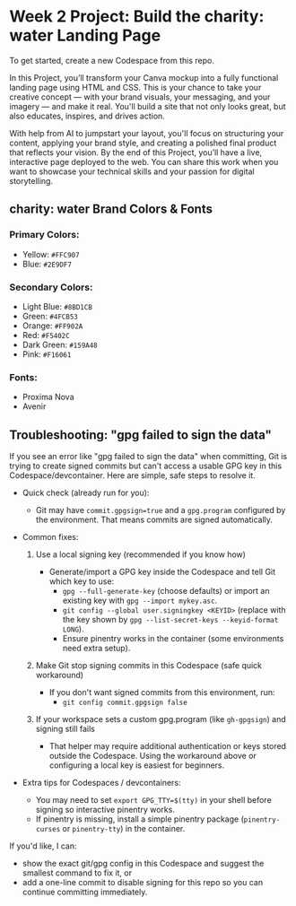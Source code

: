 # Week 2 Project: Build the charity: water Landing Page
To get started, create a new Codespace from this repo.

In this Project, you’ll transform your Canva mockup into a fully functional landing page using HTML and CSS. This is your chance to take your creative concept — with your brand visuals, your messaging, and your imagery — and make it real. You'll build a site that not only looks great, but also educates, inspires, and drives action.

With help from AI to jumpstart your layout, you'll focus on structuring your content, applying your brand style, and creating a polished final product that reflects your vision. By the end of this Project, you’ll have a live, interactive page deployed to the web. You can share this work when you want to showcase your technical skills and your passion for digital storytelling. 

## charity: water Brand Colors & Fonts

### Primary Colors:
- Yellow:     `#FFC907`
- Blue:       `#2E9DF7`

### Secondary Colors:
- Light Blue: `#8BD1CB`
- Green:      `#4FCB53`
- Orange:     `#FF902A`
- Red:        `#F5402C`
- Dark Green: `#159A48`
- Pink:       `#F16061`

### Fonts:
- Proxima Nova
- Avenir

## Troubleshooting: "gpg failed to sign the data"

If you see an error like "gpg failed to sign the data" when committing, Git is trying to create signed commits but can't access a usable GPG key in this Codespace/devcontainer. Here are simple, safe steps to resolve it.

- Quick check (already run for you):
	- Git may have `commit.gpgsign=true` and a `gpg.program` configured by the environment. That means commits are signed automatically.

- Common fixes:
	1. Use a local signing key (recommended if you know how)
		 - Generate/import a GPG key inside the Codespace and tell Git which key to use:
			 - `gpg --full-generate-key` (choose defaults) or import an existing key with `gpg --import mykey.asc`.
			 - `git config --global user.signingkey <KEYID>` (replace <KEYID> with the key shown by `gpg --list-secret-keys --keyid-format LONG`).
			 - Ensure pinentry works in the container (some environments need extra setup).

	2. Make Git stop signing commits in this Codespace (safe quick workaround)
		 - If you don't want signed commits from this environment, run:
			 - `git config commit.gpgsign false`

	3. If your workspace sets a custom gpg.program (like `gh-gpgsign`) and signing still fails
		 - That helper may require additional authentication or keys stored outside the Codespace. Using the workaround above or configuring a local key is easiest for beginners.

- Extra tips for Codespaces / devcontainers:
	- You may need to set `export GPG_TTY=$(tty)` in your shell before signing so interactive pinentry works.
	- If pinentry is missing, install a simple pinentry package (`pinentry-curses` or `pinentry-tty`) in the container.

If you'd like, I can:
- show the exact git/gpg config in this Codespace and suggest the smallest command to fix it, or
- add a one-line commit to disable signing for this repo so you can continue committing immediately.
